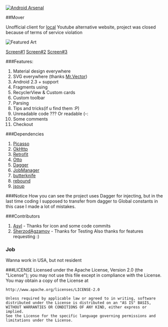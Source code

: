 [![Android Arsenal](https://img.shields.io/badge/Android%20Arsenal-Mover-brightgreen.svg?style=flat)](https://android-arsenal.com/details/3/1326)

##Mover

Unofficial client for [local](http://mover.uz) Youtube alternative website, project was closed because of terms of service violation 

<img src="https://raw.githubusercontent.com/ozodrukh/Mover/master/art/FeaturedArt.png" title="Featured Art"  />

[Screen#1](http://i.imgur.com/HLnPOda.jpg)
[Screen#2](http://i.imgur.com/dZKyCRa.jpg)
[Screen#3](http://i.imgur.com/EKFIVeX.jpg)

###Features:
1. Material design everywhere
2. SVG everywhere (thanks [Mr.Vector](https://github.com/telly/MrVector))
3. Android 2.3 + support
4. Fragments using
5. RecyclerView & Custom cards
6. Custom toolbar
7. Parsing 
8. Tips and tricks(if u find them :P)
9. Unreadable code ??? Or readable (-:
10.  Some comments
11.  Checkout


###Dependencies
1. [Picasso](https://github.com/square/picasso)
2. [OkHttp](https://github.com/square/okhttp)
3. [Retrofit](https://github.com/square/retrofit) 
4. [Otto](https://github.com/square/otto) 
5. [Dagger](https://github.com/square/dagger)
6. [JobManager](https://github.com/path/android-priority-jobqueue)
7. [butterknife](http://jakewharton.github.io/butterknife)
8. [rebound](https://github.com/facebook/rebound)
9. [jsoup](http://jsoup.org)

###Notice
How you can see the project uses Dagger for injecting, but in the last time coding I supposed to transfer from dagger to Global constants in this case I made a lot of mistakes.


###Contributors
1. [Asyl](https://github.com/asyl) - Thanks for icon and some code commits
2. [SherzodAgzamov](https://github.com/SherzodAgzamov) - Thanks for Testing
Also thanks for features requesting :)


### Job

Wanna work in USA, but not resident

###LICENSE
    Licensed under the Apache License, Version 2.0 (the "License");
    you may not use this file except in compliance with the License.
    You may obtain a copy of the License at
    
    http://www.apache.org/licenses/LICENSE-2.0
    
    Unless required by applicable law or agreed to in writing, software
    distributed under the License is distributed on an "AS IS" BASIS,
    WITHOUT WARRANTIES OR CONDITIONS OF ANY KIND, either express or implied.
    See the License for the specific language governing permissions and
    limitations under the License.
